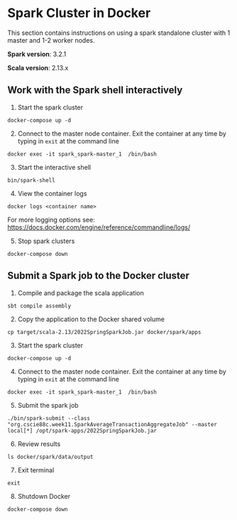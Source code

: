 # Spark Cluster in Docker
This section contains instructions on using a spark standalone cluster with 1 master and 1-2 worker nodes.

**Spark version**: 3.2.1

**Scala version**: 2.13.x

## Work with the Spark shell interactively
1. Start the spark cluster
```
docker-compose up -d

```

2. Connect to the master node container. Exit the container at any time by typing in ```exit``` at the command line
```
docker exec -it spark_spark-master_1  /bin/bash
```

3. Start the interactive shell
```
bin/spark-shell
```

4. View the container logs
```
docker logs <container name>
```
For more logging options see: https://docs.docker.com/engine/reference/commandline/logs/


5. Stop spark clusters
```
docker-compose down
```

## Submit a Spark job to the Docker cluster
1. Compile and package the scala application
```
sbt compile assembly
```

2. Copy the application to the Docker shared volume
```
cp target/scala-2.13/2022SpringSparkJob.jar docker/spark/apps
```

3. Start the spark cluster
```
docker-compose up -d
```

4. Connect to the master node container. Exit the container at any time by typing in ```exit``` at the command line
```
docker exec -it spark_spark-master_1  /bin/bash
```

5. Submit the spark job
```
./bin/spark-submit --class "org.cscie88c.week11.SparkAverageTransactionAggregateJob" --master local[*] /opt/spark-apps/2022SpringSparkJob.jar
```

6. Review results
```
ls docker/spark/data/output
```

7. Exit terminal
```
exit
```

8. Shutdown Docker
```
docker-compose down
```